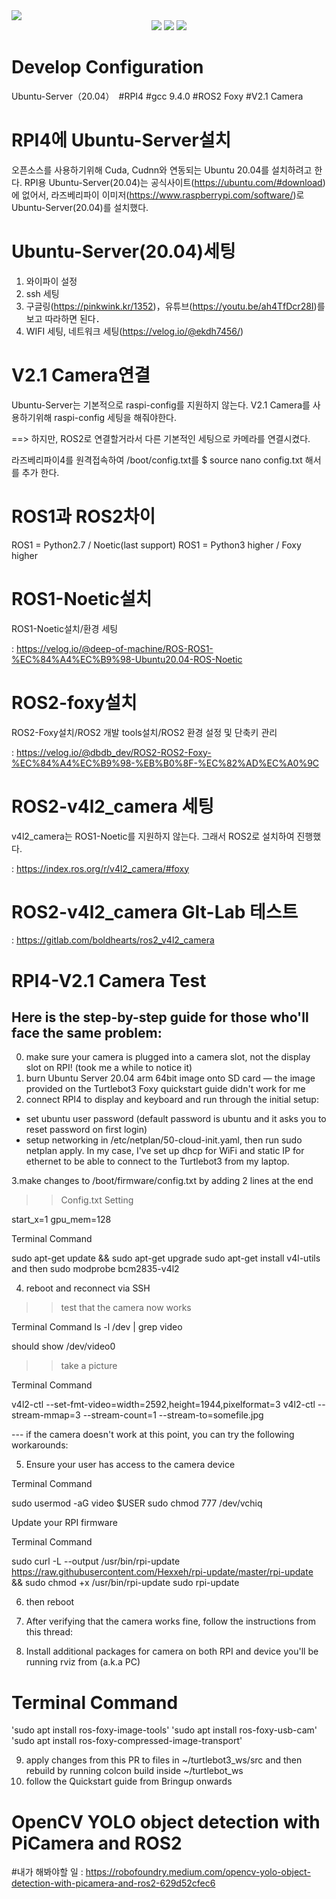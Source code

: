 <img src="https://capsule-render.vercel.app/api?type=Slice&color=auto&height=200&section=header&text=Hyundai-project&fontSize=90" />
<div align="center">
	<img src="https://img.shields.io/badge/Python3-007396?style=flat&logo=Java&logoColor=white" />
	<img src="https://img.shields.io/badge/RPI4-E34F26?style=flat&logo=HTML5&logoColor=white" />
	<img src="https://img.shields.io/badge/Ubuntu Server 20.04-1572B6?style=flat&logo=CSS3&logoColor=white" />
</div> 

# Develop Configuration
Ubuntu-Server（20.04）　#RPI4 #gcc 9.4.0 #ROS2 Foxy #V2.1 Camera

# RPI4에 Ubuntu-Server설치
오픈소스를 사용하기위해 Cuda, Cudnn와 연동되는 Ubuntu 20.04를 설치하려고 한다.
RPI용 Ubuntu-Server(20.04)는 공식사이트(https://ubuntu.com/#download)에 없어서, 라즈베리파이 이미저(https://www.raspberrypi.com/software/)로 Ubuntu-Server(20.04)를 설치했다.

# Ubuntu-Server(20.04)세팅

1. 와이파이 설정
2. ssh 세팅
3. 구글링(https://pinkwink.kr/1352)，유튜브(https://youtu.be/ah4TfDcr28I)를 보고 따라하면 된다．
4. WIFI 세팅, 네트워크 세팅(https://velog.io/@ekdh7456/)

# V2.1 Camera연결
Ubuntu-Server는 기본적으로 raspi-config를 지원하지 않는다. V2.1 Camera를 사용하기위해 raspi-config 세팅을 해줘야한다.

==> 하지만, ROS2로 연결할거라서 다른 기본적인 세팅으로 카메라를 연결시켰다.

라즈베리파이4를 원격접속하여 /boot/config.txt를 $ source nano config.txt 해서 를 추가 한다.

# ROS1과 ROS2차이
ROS1 = Python2.7 / Noetic(last support)
ROS1 = Python3 higher / Foxy higher 

# ROS1-Noetic설치
ROS1-Noetic설치/환경 세팅

: https://velog.io/@deep-of-machine/ROS-ROS1-%EC%84%A4%EC%B9%98-Ubuntu20.04-ROS-Noetic

# ROS2-foxy설치
ROS2-Foxy설치/ROS2 개발 tools설치/ROS2 환경 설정 및 단축키 관리

: https://velog.io/@dbdb_dev/ROS2-ROS2-Foxy-%EC%84%A4%EC%B9%98-%EB%B0%8F-%EC%82%AD%EC%A0%9C

# ROS2-v4l2_camera 세팅
v4l2_camera는 ROS1-Noetic를 지원하지 않는다. 그래서 ROS2로 설치하여 진행했다.

: https://index.ros.org/r/v4l2_camera/#foxy

# ROS2-v4l2_camera GIt-Lab 테스트

: https://gitlab.com/boldhearts/ros2_v4l2_camera

# RPI4-V2.1 Camera Test

Here is the step-by-step guide for those who'll face the same problem:
---
0. make sure your camera is plugged into a camera slot, not the display slot on RPI! (took me a while to notice it)
1. burn Ubuntu Server 20.04 arm 64bit image onto SD card — the image provided on the Turtlebot3 Foxy quickstart guide didn't work for me
2. connect RPI4 to display and keyboard and run through the initial setup:

- set ubuntu user password (default password is ubuntu and it asks you to reset password on first login)
- setup networking in /etc/netplan/50-cloud-init.yaml, then run sudo netplan apply. In my case, I've set up dhcp for WiFi and static IP for ethernet to be able to connect to the Turtlebot3 from my laptop.

3.make changes to /boot/firmware/config.txt by adding 2 lines at the end

>>Config.txt Setting

start_x=1
gpu_mem=128

Terminal Command

sudo apt-get update && sudo apt-get upgrade
sudo apt-get install v4l-utils and then sudo modprobe bcm2835-v4l2

4. reboot and reconnect via SSH

>>test that the camera now works

Terminal Command
ls -l /dev | grep video 

should show /dev/video0

>>take a picture

Terminal Command

v4l2-ctl --set-fmt-video=width=2592,height=1944,pixelformat=3
v4l2-ctl --stream-mmap=3 --stream-count=1 --stream-to=somefile.jpg

--- if the camera doesn't work at this point, you can try the following workarounds:

5. Ensure your user has access to the camera device

Terminal Command

sudo usermod -aG video $USER
sudo chmod 777 /dev/vchiq

Update your RPI firmware

Terminal Command

sudo curl -L --output /usr/bin/rpi-update https://raw.githubusercontent.com/Hexxeh/rpi-update/master/rpi-update && sudo chmod +x /usr/bin/rpi-update
sudo rpi-update

6. then reboot

7. After verifying that the camera works fine, follow the instructions from this thread:

8. Install additional packages for camera on both RPI and device you'll be running rviz from (a.k.a PC)

# Terminal Command

'sudo apt install ros-foxy-image-tools'
'sudo apt install ros-foxy-usb-cam'
'sudo apt install ros-foxy-compressed-image-transport'

9. apply changes from this PR to files in ~/turtlebot3_ws/src and then rebuild by running colcon build inside ~/turtlebot_ws
10. follow the Quickstart guide from Bringup onwards

# OpenCV YOLO object detection with PiCamera and ROS2 
#내가 해봐야할 일
: https://robofoundry.medium.com/opencv-yolo-object-detection-with-picamera-and-ros2-629d52cfec6
